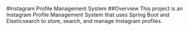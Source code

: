 #Instagram Profile Management System
##Overview
This project is an Instagram Profile Management System that uses Spring Boot and Elasticsearch to store, search, and manage Instagram profiles.
